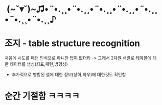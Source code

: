 
#  (~˘▾˘)~♫•*¨*•.¸¸•*¨*•.¸¸•*¨*•.¸¸•*¨*•.¸¸•*¨*•.¸¸•*¨*•.¸¸•*¨*•.¸¸♪

# 조지 - table structure recognition
처음에 시도를 패턴 인식으로 하니깐 답이 없더라
-> 그래서 2차원 배열로 테이블에 대한 데이터를 생성(좌표,패턴,방향성)
+ 추가적으로 병합된 셀에 대한 정보(상하,좌우)에 대한것도 확인함

# 순간 기절함 ㅋㅋㅋㅋ

